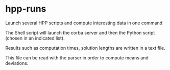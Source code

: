# hpp-runs
Launch several HPP scripts and compute interesting data in one command

The Shell script will launch the corba server and then the Python script (chosen in an indicated list).

Results such as computation times, solution lengths are written in a text file.

This file can be read with the parser in order to compute means and deviations.
